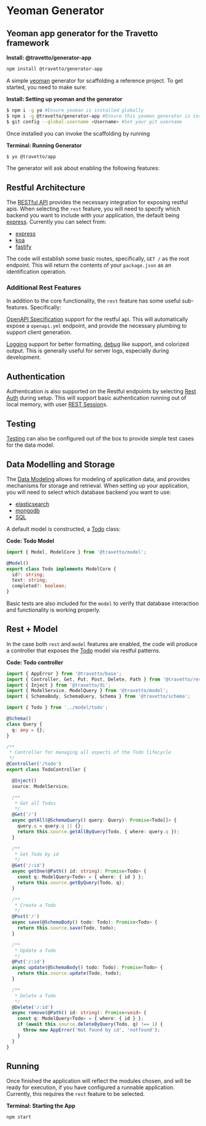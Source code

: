 <!-- This file was generated by the framweork and should not be modified directly -->
<!-- Please modify https://github.com/travetto/travetto/tree/1.0.0-devmodule/generator-app/README.ts and execute "npm run docs" to rebuild -->

# Yeoman Generator
## Yeoman app generator for the Travetto framework

**Install: @travetto/generator-app**
```bash
npm install @travetto/generator-app
```

A simple [yeoman](http://yeoman.io) generator for scaffolding a reference project.  To get started, you need to make sure:

**Install: Setting up yeoman and the generator**
```bash
$ npm i -g yo #Ensure yeoman is installed globally
$ npm i -g @travetto/generator-app #Ensure this yeoman generator is installed
$ git config --global.username <Username> #Set your git username
```

Once installed you can invoke the scaffolding by running

**Terminal: Running Generator**
```bash
$ yo @travetto/app
```

The generator will ask about enabling the following features:

## Restful Architecture
The [RESTful API](https://github.com/travetto/travetto/tree/1.0.0-dev/module/rest "Declarative api for RESTful APIs with support for the dependency injection module.") provides the necessary integration for exposing restful apis.  When selecting the `rest` feature, you will need to specify which backend you want to include with your application, the default being [express](https://expressjs.com).  Currently you can select from:

   
   *  [express](https://expressjs.com)
   *  [koa](https://koajs.com/)
   *  [fastify](https://www.fastify.io/)

The code will establish some basic routes, specifically, `GET /` as the root endpoint.  This will return the contents of your `package.json` as an identification operation.

### Additional Rest Features
In addition to the core functionality, the `rest` feature has some useful sub-features.  Specifically:

[OpenAPI Specification](https://github.com/travetto/travetto/tree/1.0.0-dev/module/openapi "OpenAPI integration support for the travetto framework") support for the restful api.  This will automatically expose a `openapi.yml` endpoint, and provide the necessary plumbing to support client generation.

[Logging](https://github.com/travetto/travetto/tree/1.0.0-dev/module/log "Logging framework that integrates at the console.log level.") support for better formatting, [debug](https://www.npmjs.com/package/debug) like support, and colorized output.  This is generally useful for server logs, especially during development.

## Authentication
Authentication is also supported on the Restful endpoints by selecting [Rest Auth](https://github.com/travetto/travetto/tree/1.0.0-dev/module/auth-rest "Rest authentication integration support for the travetto framework") during setup.  This will support basic authentication running out of local memory, with user [REST Session](https://github.com/travetto/travetto/tree/1.0.0-dev/module/rest-session "Session provider for the travetto rest module.")s.

## Testing
[Testing](https://github.com/travetto/travetto/tree/1.0.0-dev/module/test "Declarative test framework that provides hooks for high levels of integration with the travetto framework and test plugin") can also be configured out of the box to provide simple test cases for the data model.

## Data Modelling and Storage

The [Data Modeling](https://github.com/travetto/travetto/tree/1.0.0-dev/module/model "Datastore abstraction for CRUD operations with advanced query support.") allows for modeling of application data, and provides mechanisms for storage and retrieval.  When setting up your application, you will need to select which database backend you want to use:

   
   *  [elasticsearch](https://elastic.co)
   *  [mongodb](https://mongodb.com)
   *  [SQL](https://en.wikipedia.org/wiki/SQL)

A default model is constructed, a [Todo](https://github.com/travetto/travetto/tree/1.0.0-dev/module/generator-app/templates/todo/src/model/todo.ts#L4) class:

**Code: Todo Model**
```typescript
import { Model, ModelCore } from '@travetto/model';

@Model()
export class Todo implements ModelCore {
  id?: string;
  text: string;
  completed?: boolean;
}
```

Basic tests are also included for the `model` to verify that database interaction and functionality is working properly.

## Rest + Model
In the case both `rest` and `model` features are enabled, the code will produce a controller that exposes the [Todo](https://github.com/travetto/travetto/tree/1.0.0-dev/module/generator-app/templates/todo/src/model/todo.ts#L4) model via restful patterns.

**Code: Todo controller**
```typescript
import { AppError } from '@travetto/base';
import { Controller, Get, Put, Post, Delete, Path } from '@travetto/rest';
import { Inject } from '@travetto/di';
import { ModelService, ModelQuery } from '@travetto/model';
import { SchemaBody, SchemaQuery, Schema } from '@travetto/schema';

import { Todo } from '../model/todo';

@Schema()
class Query {
  q: any = {};
}

/**
 * Controller for managing all aspects of the Todo lifecycle
 */
@Controller('/todo')
export class TodoController {

  @Inject()
  source: ModelService;

  /**
   * Get all Todos
   */
  @Get('/')
  async getAll(@SchemaQuery() query: Query): Promise<Todo[]> {
    query.q = query.q || {};
    return this.source.getAllByQuery(Todo, { where: query.q });
  }

  /**
   * Get Todo by id
   */
  @Get('/:id')
  async getOne(@Path() id: string): Promise<Todo> {
    const q: ModelQuery<Todo> = { where: { id } };
    return this.source.getByQuery(Todo, q);
  }

  /**
   * Create a Todo
   */
  @Post('/')
  async save(@SchemaBody() todo: Todo): Promise<Todo> {
    return this.source.save(Todo, todo);
  }

  /**
   * Update a Todo
   */
  @Put('/:id')
  async update(@SchemaBody() todo: Todo): Promise<Todo> {
    return this.source.update(Todo, todo);
  }

  /**
   * Delete a Todo
   */
  @Delete('/:id')
  async remove(@Path() id: string): Promise<void> {
    const q: ModelQuery<Todo> = { where: { id } };
    if (await this.source.deleteByQuery(Todo, q) !== 1) {
      throw new AppError('Not found by id', 'notfound');
    }
  }
}
```

## Running

Once finished the application will reflect the modules chosen, and will be ready for execution, if you have configured a runnable application.  Currently, this requires the `rest` feature to be selected.

**Terminal: Starting the App**
```bash
npm start
```

